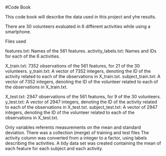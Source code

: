 #Code Book
	
This code book will describe the data used in this project and yhe results.
	
There are 30 volunteers evaluated in 6 different activities while using a smartphone.
	
Files used
	
features.txt: Names of the 561 features.
activity_labels.txt: Names and IDs for each of the 6 activities.
	
X_train.txt: 7352 observations of the 561 features, for 21 of the 30 volunteers.
y_train.txt: A vector of 7352 integers, denoting the ID of the activity related to each of the observations in X_train.txt.
subject_train.txt: A vector of 7352 integers, denoting the ID of the volunteer related to each of the observations in X_train.txt.
	
X_test.txt: 2947 observations of the 561 features, for 9 of the 30 volunteers.
y_test.txt: A vector of 2947 integers, denoting the ID of the activity related to each of the observations in X_test.txt.
subject_test.txt: A vector of 2947 integers, denoting the ID of the volunteer related to each of the observations in X_test.txt.
	

Only variables referents measurements on the mean and standard deviation.
There was a collection (merge) of training and test files
The activity column was converted from a integer to a factor, using labels describing the activities.
A tidy data set was created containing the mean of each feature for each subject and each activity.
